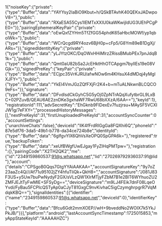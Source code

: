 1{"noiseKey":{"private":{"type":"Buffer","data":"YAYYsy2IaBiO9Kbut+h/QSkBTAvhK40QEKxJADwpoV8="},"public":{"type":"Buffer","data":"RXaESA55Cys1IEMTxXXIU0kaWKwijIdUG3UEhPCgPE0="}},"pairingEphemeralKeyPair":{"private":{"type":"Buffer","data":"oEwQxfZYHm5TfZfGG54phdK65aHbcMOWf/yp1qbolWk="},"public":{"type":"Buffer","data":"WCrQcgd9RY4ozv6BjH0p+cFp5/G8Ym89eB1DgXj/ARs="}},"signedIdentityKey":{"private":{"type":"Buffer","data":"yLJYtzOKC/DqOWxHHiMlrzZRissBMubPEx7pnJdqB1k="},"public":{"type":"Buffer","data":"Qmt0aU82bSa2JcEHktHhOTCApgm7byIlEs19e08VGjk="}},"signedPreKey":{"keyPair":{"private":{"type":"Buffer","data":"ECjpc35VrKJRU/afwNOw6m4KHsuX4dMDqj4yMglXJFY="},"public":{"type":"Buffer","data":"YkEl4VmJGzZQfFXjFr2K4+b+mTuALNkwnBLCQCO9eFs="}},"signature":{"type":"Buffer","data":"DFvdlsdCkGyhC5G5yOj0ZpNTrAQqXufytbrGL9LxBC+02PZuvB/QEAU6AE2znDKe3gxhaWF7RwU68bXXzA/6AA=="},"keyId":1},"registrationId":111,"advSecretKey":"EhGknb9FlDexEv7fuzjrsu+MAySF5VCXIJW1g/7eFXY=","processedHistoryMessages":[],"nextPreKeyId":31,"firstUnuploadedPreKeyId":31,"accountSyncCounter":0,"accountSettings":{"unarchiveChats":false},"deviceId":"llK4fFrdRIGgGa8FQXhi6Q","phoneId":"87e5df76-3da5-49b1-b778-da34ce724b8e","identityId":{"type":"Buffer","data":"6glfgvYlX6QhVsXeOPQ0SpGPA6k="},"registered":true,"backupToken":{"type":"Buffer","data":"xeUfBWgfUwEJgay1FyZIHqPMTpw="},"registration":{},"pairingCode":"X2TH2QK2","me":{"id":"2349159860537:91@s.whatsapp.net","lid":"270269792936037:91@lid"},"account":{"details":"CPSgoB0Qqs7GtgYYAiAAKAA=","accountSignatureKey":"9y7oZ23aaZc4Q///Af71u95102jZY4hfuTliQk+QkH8=","accountSignature":"J081J83F3US+y5Uw7buPwNydyF2GX/sVLzQW1XIrMTjyFZbM7B1e2BlT6WYhuoZU2ZMFJEJtTyFwMIE+SFSyDg==","deviceSignature":"m9LJ4FEik7dnF08LqeOYvdi/FyBau5FCPIcQSTyAp0aCJyT81GxgC9nvKivhaC5igCzymghrpgrR7VqMdqkKBQ=="},"signalIdentities":[{"identifier":{"name":"2349159860537:91@s.whatsapp.net","deviceId":0},"identifierKey":{"type":"Buffer","data":"Bfcu6Gdt2mmXOEP//wH+9bveddNo2WOIX7k5YkJPkJB/"}}],"platform":"android","lastAccountSyncTimestamp":1725015853,"myAppStateKeyId":"AAAAAHZC"}
